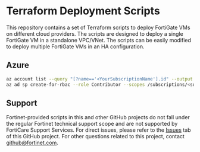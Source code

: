 # Terraform Deployment Scripts

This repository contains a set of Terraform scripts to deploy FortiGate VMs on different cloud providers. The scripts are designed to deploy a single FortiGate VM in a standalone VPC/VNet. The scripts can be easily modified to deploy multiple FortiGate VMs in an HA configuration.

## Azure

```bash
az account list --query "[?name=='<YourSubscriptionName'].id" --output tsv
az ad sp create-for-rbac --role Contributor --scopes /subscriptions/<subscription id output from previous command> --json-auth
```

## Support

Fortinet-provided scripts in this and other GitHub projects do not fall under the regular Fortinet technical support scope and are not supported by FortiCare Support Services.
For direct issues, please refer to the [Issues](https://github.com/fortinet/fortigate-terraform-deploy/issues) tab of this GitHub project.
For other questions related to this project, contact [github@fortinet.com](mailto:github@fortinet.com).
